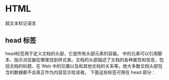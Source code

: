 # HTML

超文本标记语言

## head 标签

head标签用于定义文档的头部，它是所有头部元素的容器。<head> 中的元素可以引用脚本、指示浏览器在哪里找到样式表。文档的头部描述了文档的各种属性和信息，包括文档的标题、在 Web 中的位置以及和其他文档的关系等。绝大多数文档头部包含的数据都不会真正作为内容显示给读者。
下面这些标签可用在 head 部分：<title>、<meta>、<link>、<style>、 <script>、 <base>。

```html
<html>
	<head>
		<!--
			页面注释
			可以放入<title>、<meta>、<style>、<script>、<base>
		-->
		<!--页面标题-->
		<title>百度一下，你就知道</title>
		<!--设置页面的编码，防止乱码现象
				利用meta标签
				charset="UTF-8"
		-->
		<meta charset="utf-8">
		<!--页面刷新效果-->
		<!--<meta http-equiv="refresh" content="3;http://www.baidu.com"  />-->
		<!--页面作者-->
		<meta name = "author" content="chs;1374347231@qq.com"  />
		<!--页面描述-->
		<meta name ="description" content="陈慧珊简介" />
		<!--link 标签引入外部资源-->
		<link rel = "shortcut icon" href="https://www.baidu.com/favicon.ico" type="image/x-icon" />
		
	</head>
	<body>
	<!--
	body标签中：放入页面展示的内容	
	-->
		hello 这里是第一个html！！！
	</body>
</html><html>
	<head>
		<!--
			页面注释
			可以放入<title>、<meta>、<style>、<script>、<base>
		-->
		<!--页面标题-->
		<title>百度一下，你就知道</title>
		<!--设置页面的编码，防止乱码现象
				利用meta标签
				charset="UTF-8"
		-->
		<meta charset="utf-8">
		<!--页面刷新效果-->
		<!--<meta http-equiv="refresh" content="3;http://www.baidu.com"  />-->
		<!--页面作者-->
		<meta name = "author" content="chs;1374347231@qq.com"  />
		<!--页面描述-->
		<meta name ="description" content="陈慧珊简介" />
		<!--link 标签引入外部资源-->
		<link rel = "shortcut icon" href="https://www.baidu.com/favicon.ico" type="image/x-icon" />
	</head>
	<body>
	<!--
	body标签中：放入页面展示的内容	
	-->
		hello 这里是第一个html！！！
	</body>
</html>
```

运行效果：

<img src="https://gitee.com/TeaSea33/typora-picgo/raw/master/img/20210713192135.png" alt="image-20210713192135511" style="zoom:50%;" />

## body 标签

body 元素是定义文档的主体。body 元素包含文档的所有内容（比如文本、超链接、图像、表格和列表等等。）body是用在网页中的一种HTML标签，标签是用在网页中的一种HTML标签，表示网页的主体部分，也就是用户可以看到的内容，可以包含文本、图片、音频、视频等各种内容。

### 文本标签

<div align="center" alt="image-20210713192339192" style="zoom: 50%;">
    	<img src="https://gitee.com/TeaSea33/typora-picgo/raw/master/img/20210713192339.png" alt="image-20210713192339192"> 
</div>

实体名称

```html
<!DOCTYPE html>
<html>
	<head>
		<meta charset="UTF-8">
		<title></title>
	</head>
	<body>
		<!--
			h1-h6字号逐渐变小，每个标题独占一行，自带换行效果
			h7之后属于无效标签，但是浏览器也不会报错，而是以普通文本的形式展现
		-->
		<h1>媒体：为人父母，要不要“持证上岗”</h1>
		<h2>媒体：为人父母，要不要“持证上岗 ”</h2>
		<h3>媒体：为人父母，要不要“持证上岗”</h3>
		<!--横线标签
			width：设置宽度
					300px 固定宽度
					30% 页面宽度的百分比， 会随着页面宽度的变化而变化
			align: 设置位置 left,center,right 默认不写的话就是center居中效果
		-->
		<hr width="300px" align="center" />
		<hr width="30%" align="center" />
		<!--
			段落标签
			段落效果：段落中文字自动换行，段落和段落之间有空行
		-->
		<p>&nbsp;&nbsp;&nbsp;26日，“建议父母持合格&lt;父母证&gt;上岗&copy;”冲上微博热搜，迅速引发热议。在正在召开的全国两会上，全国政协委员许洪玲建议在社区举办家长课堂，建立“家长教育指导工作室”。针对准备入小学的家长开展相关课程教育，颁发“合格父母”上岗证随学生档案入学。5月26日，“建议父母持合格父母证上岗”冲上微博热搜，迅速引发热议。在正在召开的全国两会上，全国政协委员许洪玲建议在社区举办家长课堂，建立“家长教育指导工作室”。针对准备入小学的家长开展相关课程教育，颁发“合格父母”上岗证随学生档案入学。5月26日，“建议父母持合格父母证上岗”冲上微博热搜，迅速引发热议。在正在召开的全国两会上，全国政协委员许洪玲建议在社区举办家长课堂，建立“家长教育指导工作室”。针对准备入小学的家长开展相关课程教育，颁发“合格父母”上岗证随学生档案入学。</p>
		<p>&emsp;26日，“建议父母持合格&lt;父母证&gt;上岗&copy;”冲上微博热搜，迅速引发热议。在正在召开的全国两会上，全国政协委员许洪玲建议在社区举办家长课堂，建立“家长教育指导工作室”。针对准备入小学的家长开展相关课程教育，颁发“合格父母”上岗证随学生档案入学。5月26日，“建议父母持合格父母证上岗”冲上微博热搜，迅速引发热议。在正在召开的全国两会上，全国政协委员许洪玲建议在社区举办家长课堂，建立“家长教育指导工作室”。针对准备入小学的家长开展相关课程教育，颁发“合格父母”上岗证随学生档案入学。5月26日，“建议父母持合格父母证上岗”冲上微博热搜，迅速引发热议。在正在召开的全国两会上，全国政协委员许洪玲建议在社区举办家长课堂，建立“家长教育指导工作室”。针对准备入小学的家长开展相关课程教育，颁发“合格父母”上岗证随学生档案入学。</p>
		<p>26日，“建议父母持合格&lt;父母证&gt;上岗&copy;”冲上微博热搜，迅速引发热议。在正在召开的全国两会上，全国政协委员许洪玲建议在社区举办家长课堂，建立“家长教育指导工作室”。针对准备入小学的家长开展相关课程教育，颁发“合格父母”上岗证随学生档案入学。5月26日，“建议父母持合格父母证上岗”冲上微博热搜，迅速引发热议。在正在召开的全国两会上，全国政协委员许洪玲建议在社区举办家长课堂，建立“家长教育指导工作室”。针对准备入小学的家长开展相关课程教育，颁发“合格父母”上岗证随学生档案入学。5月26日，“建议父母持合格父母证上岗”冲上微博热搜，迅速引发热议。在正在召开的全国两会上，全国政协委员许洪玲建议在社区举办家长课堂，建立“家长教育指导工作室”。针对准备入小学的家长开展相关课程教育，颁发“合格父母”上岗证随学生档案入学。</p>
	    
	    <!--加粗倾斜下划线-->
	    <b>加粗</b>
	    <i>倾斜</i>
	    <u>下划线</u>
	    <i><u><b>加粗倾斜下划线</b></u></i>
	    <!--一箭穿心-->
	    <del>谭颖</del>
	    <!--预编译标签：在页面上显示原样效果-->
	    <pre>
	    public static void main(string[] args){
	    	stopThinkingAboutHer();
	    }
	    </pre>    
	    <!--换行-->
	    	陈慧珊要快点忘掉谭颖呀<br />好像很难
	    	
	    <!--字体标签-->
	    <font color="aqua" size= "7" face="黑体"><p> 建议你不要听情歌了</p></font>
	</body>
	
</html>


```

运行效果：

<img src="https://gitee.com/TeaSea33/typora-picgo/raw/master/img/20210713192218.png" alt="image-20210713192218310" style="zoom: 67%;" />

### 多媒体标签

```html
<!DOCTYPE html>
<html>
        <head>
                <meta charset="UTF-8">
                <title></title>
        </head>
        <body>
                <!--图片
                        src:引入图片的位置
                                引入本地资源
                                引入网络资源
                        width:设置宽度
                        height:设置高度
                        注意:一般高度和宽度只设置一个即可，另一个会按照比例自动适应
                        title:鼠标悬浮在图片上的时候的提示语，默认情况下（没有设置alt属性） 图片如果加载失败那么提示语也是title的内容
                        alt:图片加载失败的提示语
                -->
                <img src="img/ss6.jpg" width="300px" title="这是一个美女小姐姐" alt="图片加载失败"/>
                <img src="https://ss0.bdstatic.com/70cFvHSh_Q1YnxGkpoWK1HF6hhy/it/u=1833909874,761626004&fm=26&gp=0.jpg" />
                <!--音频-->
                <embed src="music/我要你.mp3"></embed>
                <br />
                <!--视频-->
                <embed src="video/周杰伦 - 说好的幸福呢.mp4" width="500px" height="500px"></embed>
                <embed src="//player.video.iqiyi.com/38913f9ed7358c0933e82a03d9b26ec1/0/0/v_19rv8qeokk.swf-albumId=9194699400-tvId=9194699400-isPurchase=0-cnId=undefined" allowFullScreen="true" quality="high" width="480" height="350" align="middle" allowScriptAccess="always" type="application/x-shockwave-flash"></embed>
        </body>
</html>

```



### 超链接标签

```html
<!DOCTYPE html>
<html>
        <head>
                <meta charset="UTF-8">
                <title></title>
        </head>
        <body>
                <!--超链接标签：作用：实现页面的跳转功能
                        href:控制跳转的目标位置
                        target:_self 在自身页面打开 （默认效果也是在自身页面打开）    _blank 在空白页面打开
                --> 
                <a href="文本标签.html">这是一个超链接01</a><!--跳转到本地资源-->
                <a href="">这是一个超链接02</a> <!--跳转到自身页面-->
                <a href="abc">这是一个超链接03</a><!--跳转的目标找不到，提示找不到资源-->
                <a href="https://www.baidu.com" target="_self">这是一个超链接04</a><!--跳转到网络资源-->
                <a href="https://www.baidu.com" target="_blank">这是一个超链接05</a><!--跳转到网络资源-->
                
                <a href="https://www.baidu.com" target="_blank"><img src="img/ss.jpg" /></a>
        </body>
</html>

```

### 列表标签

```html
<!DOCTYPE html>
<html>
        <head>
                <meta charset="UTF-8">
                <title></title>
        </head>
        <body>
                <!--无序列表:
                        type:可以设置列表前图标的样式   type="square"
                        如果想要更换图标样式，需要借助css技术： style="list-style:url(img/act.jpg) ;"
                -->
                <h1>起床以后需要做的事</h1>
                <ul type="square">
                        <li>睁眼</li>
                        <li>穿衣服</li>
                        <li>上厕所</li>
                        <li>吃早饭</li>
                        <li>洗漱</li>
                        <li>出门</li>
                </ul>
                <!--有序列表:
                        type:可以设置列表的标号：1,a,A,i,I
                        start:设置起始标号
                -->
                <h1>学习java的顺序</h1>
                <ol type="A" start="3">
                        <li>JAVASE</li>
                        <li>ORACLE</li>
                        <li>MYSQL</li>
                        <li>HTML</li>
                        <li>CSS</li>
                        <li>JS</li>
                </ol>
        </body>
</html>

```



### 表格标签

```html
<!DOCTYPE html>
<html>
        <head>
                <meta charset="UTF-8">
                <title></title>
        </head>
        <body>
                <!--表格：4行4列
                        table:表格
                        tr:行
                        td:单元格
                        th:特殊单元格：表头效果：加粗，居中
                        默认情况下表格是没有边框的，通过属性来增加表框：
                        border:设置边框大小
                        cellspacing：设置单元格和边框之间的空隙
                        align="center"  设置居中
                        background 设置背景图片 background="img/ss.jpg"
                        bgcolor :设置背景颜色
                        rowspan:行合并
                        colspan：列合并
                -->
                <table border="1px" cellspacing="0px" width="400px" height="300px" bgcolor="darkseagreen" >
                        <tr bgcolor="bisque">
                                <th>学号</th>
                                <th>姓名</th>
                                <th>年纪</th>
                                <th>成绩</th>
                        </tr>
                        <tr>
                                <td align="center">1001</td>
                                <td>丽丽</td>
                                <td>19</td>
                                <td rowspan="3">90.5</td>
                        </tr>
                        <tr>
                                <td colspan="2" align="center">2006</td>
                                <td>30</td>
                        </tr>
                        <tr>
                                <td>3007</td>
                                <td>小明</td>
                                <td>18</td>
                        </tr>
                </table>
        </body>
</html>

```

结果：

<img src="https://gitee.com/TeaSea33/typora-picgo/raw/master/img/20210713191848.png" alt="image-20210713191835355" style="zoom: 67%;" />



## 框架

### 内嵌框架

内嵌框架是用于在网页中嵌入一个网页并让它在网页中显示.
添加内嵌框架的语法:

```html
<iframe src=" URL "></iframe> 
<!--URL --- 指定独立网页的路径-->
```

#### 实例一：展示商品

* 首页

  ```html
  <!DOCTYPE html>
  <html>
  	<head>
  		<meta charset="UTF-8">
  		<title>首页</title>
  	</head>
  	<body>
  		<iframe src="音乐导航.html" height="700px" width="30%"></iframe>
  		<iframe src="展示页面.html" name ="iframe_my" height="700px" width="67%"  src="img/肆无忌惮.png"></iframe>
  	</body>
  </html>
  
  ```

* 目录页

  ```html
  <!DOCTYPE html>
  <html>
      <head>
          <meta charset="UTF-8">
          <title>音乐导航</title>
      </head>
      <body>
          <ul>
              <li>
                  <a href="img/肆无忌惮.png" target="iframe_my">肆无忌惮 ---薛之谦</a>
              </li>
              <li>
                  <a href="img/梦伴.png" target="iframe_my">梦伴 ---李悦君</a>
              </li>
              <li>
                  <a href="img/stay.png" target="iframe_my">stay ---The kid LAROL/Justin Bieber</a>
              </li>
              <li>
                  <a href="img/Blue&Grey.png" target="iframe_my">Blue&Grey ---BTS</a>
              </li>			
          </ul>
      </body>
  </html>
  
  
  ```

  

* 展示页

  ```html
  <!DOCTYPE html>
  <html>
      <head>
          <meta charset="UTF-8">
          <title></title>
      </head>
      <body>
          这是展示列表
      </body>
  </html>
  
  ```

  效果：

  <img src="https://gitee.com/TeaSea33/typora-picgo/raw/master/img/20210713203134.png" alt="image-20210713203134473" style="zoom: 33%;" />

#### 实例二：邮箱

##### 登录首页

```html
<!DOCTYPE html>
<html>
	<head>
		<meta charset="utf-8" />
		<title></title>
	</head>
	<body>
		<font color="cornflowerblue" size= "3" face="黑体" >
			<p align="center">
				用户名<input type="text" /><br />
				密&emsp;码<input type="password" /><br />
				<a href="邮箱首页.html">登录</a>
			</p>
		</font>
	</body>
</html>

```

效果：

<img src="https://gitee.com/TeaSea33/typora-picgo/raw/master/img/20210713211204.png" alt="image-20210713211204526" style="zoom:50%;" />

##### 邮箱页

```html
<!DOCTYPE html>
<html>
    <head>
        <meta charset="UTF-8">
        <title></title>
    </head>
    <body>
        <!--邮箱上侧的页面-->
        <iframe src="邮箱上侧.html" width="100%" height="100px" align="middle"></iframe>
        <!--邮箱左侧页面-->
        <iframe src="邮箱左侧.html" width="20%" height="500px" align="left"></iframe>
        <!--邮箱右侧页面-->
        <iframe src="邮箱右侧.html" name="if1" width="78%" height="500px" align="right"></iframe>
    </body>
</html>

```



上侧

```html
<!DOCTYPE html>
<html>
    <head>
        <meta charset="UTF-8">
        <title></title>
    </head>
    <body>
        <font color="blueviolet" face="黑体">
            <h1>
                欢迎来到TeaSea33的邮箱！！！
            </h1>
        </font>
    </body>
</html>

```

左侧

```html
<!DOCTYPE html>
<html>
    <head>
        <meta charset="UTF-8">
        <title></title>
    </head>
    <body>
        <font color="cornflowerblue" size= "5" face="黑体">
            <ul>
                <li>
                    <a href="img/写信.png" target="if1">
                        写信
                    </a>
                </li>
                <li>
                    <a href="img/收信箱.png" target="if1">
                        收信箱
                    </a>
                </li>
                <li>
                    <a href="img/垃圾箱.png" target="if1">
                        垃圾箱
                    </a>
                </li>
            </ul>
        </font>
    </body>
</html>

```

右侧

```html
<!DOCTYPE html>
<html>
    <head>
        <meta charset="UTF-8">
        <title></title>
    </head>
    <body>
        展示页面
    </body>
</html>
```

效果

<img src="https://gitee.com/TeaSea33/typora-picgo/raw/master/img/20210713211612.png" alt="image-20210713211612138" style="zoom: 25%;" />



### 框架集合

```html
<!DOCTYPE html>
<html>
    <head>
        <meta charset="UTF-8">
        <title></title>
    </head>
    <!--框架集合：和body是并列的概念，不要将框架集合放入body中-->
    <frameset rows="20%,*,30%">
        <frame />
        <frameset cols="30%,40%,*">
            <frame />
            <frame src="index.html"/>
            <frame />
        </frameset>
        <frameset cols="50%,*">
            <frame />
            <frame />
        </frameset>
    </frameset>
</html>

```

将上面的页面改为

```html
<!DOCTYPE html>
<html>
    <head>
        <meta charset="UTF-8">
        <title></title>
    </head>
    <frameset rows="20%,*">
        <frame src="邮箱上侧.html" width="100%" height="100px" align="middle"/>
        <frameset cols="30%,*">
            <frame src="邮箱左侧.html" width="20%" height="500px" align="left"/>
            <frame src="邮箱右侧.html" name="if1" width="78%" height="500px" align="right"/>
        </frameset>
    </frameset>
</html>

```

## Form表单

​		表单在 Web 网页中用来给访问者填写信息，从而能采集客户端信息，使网页具有交互的功能。一般是将表单设计在一个Html 文档中，当用户填写完信息后做**提交(submit)**操作，于是表单的内容就从客户端的浏览器传送到服务器上，经过服务器上程序处理后，再将用户所需信息传送回客户端的浏览器上，这样网页就具有了交互性。这里我们只讲怎样使用Html 标志来设计表单。
​		所有的用户输入内容的地方都用表单来写，如登录注册、搜索框。
​		一个表单一般应该包含用户填写信息的输入框,提交按钮等，这些输入框,按钮叫做控件,表单很像容器,它能够容纳各种各样的控件。

```html
<form action＝"url" method=get|post name="myform" ></form>
-name：表单提交时的名称
-action：提交到的地址
-method：提交方式，有get和post两种，默认为get
```

```html
<!DOCTYPE html>
<html>
	<head>
		<meta charset="UTF-8">
		<title></title>
	</head>
	<body>
		<!--定义form表单
			【1】action属性
			地址栏信息：
			http://127.0.0.1:8020/Form表单/aaa?username=admin&pwd=chcsiu
			？之前是提交的资源的目的地址
				http:信息交互遵照http协议
				127.0.0.1:代表本机的IP地址
				8020:端口号---HBuilder内置服务器的端口号
				Form表单:指的是你项目的名字
				PS:浏览器的地址栏不支持中文，都会转为编码传送，如果在地址栏看到中文，只是当前浏览器给的一个友好展示
			？之后是提交的具体数据
				username=admin&pwd=chcsiu
				我们写的文本框和密码框都要加入一个属性：name
				然后name属性和具体录入的信息会拼成一个键值对的形式
				多个键值对之间，用&符号进行拼接
				PS:只有form表单中的内容才会被收集并提交
			【2】 method属性 （默认情况下值为get）
			get 提交的数据可见 不安全 提交数据长度有限制 效率高
			post 提交的数据不可见 安全 提交的数据 效率低
		-->
		<form action="aaa" method="post">
			用户名 ：<input type="text" name="username"/><br />
			密码：<input type="password" name="pwd" /><br />
			<!--提交按钮-->
			<input type="submit" />
		</form>
		用户名2：<input  type="text" />
	</body>
</html>

```

效果：

<img src="https://gitee.com/TeaSea33/typora-picgo/raw/master/img/20210714093952.png" alt="image-20210714093951886" style="zoom:33%;" /> 

#### 实例：模仿百度搜索

```html
<!DOCTYPE html>
<html>
    <head>
        <meta charset="UTF-8">
        <title>百度一下你就知道</title>
        <link rel="icon" sizes="any" mask href="//www.baidu.com/img/baidu_85beaf5496f291521eb75ba38eacbd87.svg">
    </head>
    <body>
        <!--百度的连接
		https://www.baidu.com/s	(找到action)
		?
		...&wd=java&... (找到文本框名)
		-->
        <form action="https://www.baidu.com/s" method="get">
            <!--文本框-->
            <input type="text" name="wd" />
            <!--提交按钮-->
            <input type="submit" value="百度一下" />
        </form>
    </body>
</html>

```

### 表单元素

#### 1. 文本框

```html
<!--文本框
	input标签使用很广泛，通过type属性的不同性，来表现不通过的形态，表单元素必须有一个属性：name有了name才可以提交书数据，才可以采集数据，然后提交的时候以键值对的形式拼到一起。
value:就是文本框中的具体内容;键值对：name=value的形式
placeholder--默认提示语
readonly--只读：无法更改
写法：readonly="true"；readonly；readonly="readonly"
disabled--禁用：不能提交
-->
<input type="text" name="uname" placeholder="请输入身份证信息"/><br />
<input type="text" name="uname" value="123" readonly="true"><br />
<input type="text" name="uname" value="123" readonly/><br />
```

效果：

<img src="https://gitee.com/TeaSea33/typora-picgo/raw/master/img/20210714194452.png" style="zoom: 50%;" />

#### 2. 密码框

```html
<!--密码框-->
<input type="password" name="pwd" /><br />
```

效果：

<img src="https://gitee.com/TeaSea33/typora-picgo/raw/master/img/20210714194418.png" alt="image-20210714194418873" style="zoom:50%;" />

#### 3. 按钮

##### 普通按钮

```html
<!--普通按钮：没有什么效果就是可以点击，js可以加入事件-->
<input type="button" value="普通" />
```

效果：

<img src="https://gitee.com/TeaSea33/typora-picgo/raw/master/img/20210714195057.png" alt="image-20210714195057422" style="zoom:50%;" />

##### 单选按钮

```html
<!--单选按钮
注意：一组当选按钮，必须通过name属性来控制，让它们在一个分组中，然后在一个分组里只能选择一个
正常状态下，提交数据为:gender=on,后台不能区分你提交的数据
-->
性别：
<input type="radio" name="gender" value="1" checked/>男
<input type="radio" name="gender" value="2"/>女<br />
```

效果：

<img src="https://gitee.com/TeaSea33/typora-picgo/raw/master/img/20210714194743.png" alt="image-20210714194743474" style="zoom:50%;" />

##### 多选按钮

```html
<!--多选按钮
必须通过name属性来控制，让它们在一个分组中，然后在一个分组里可以选择多个
不同的选项的value值要控制为不同，这样后台接收就可以区分了
多个选项提交的时候，键值对用&符号进行拼接：例如下：
favlan=1&favlan=3
-->
<input type="checkbox" name="favlan" value="1"/>java
<input type="checkbox" name="favlan" value="2"/>python
<input type="checkbox" name="favlan" value=""/>php
<input type="checkbox" name="favlan"value=""/>c#
```

效果：

<img src="https://gitee.com/TeaSea33/typora-picgo/raw/master/img/20210714202438.png" alt="image-20210714202438190" style="zoom:50%;" />

##### 图片按钮

```html
<!--特殊按钮：图片按钮 点击是可以提交的-->
<input type="image" src="img/1.jpg" width="100px" />
```

##### 重置按钮

```html
<!--特殊按钮：重置按钮：将页面恢复到初始状态-->
<input type="reset" />
```

##### 提交按钮

```html
<!--特殊按钮：提交按钮：具备提交功能-->
<input type="submit" />
```

#### 4.下拉列表

select

```html
<!--下拉列表
	selected 默认选中
	multiple 多选
-->
你喜欢的城市
<select name="city" multiple="multiple">
    <option value="0">---请选择---</option>
    <option value="1">成都市</option>
    <option value="2" selected="selected">北京市</option> 
    <option value="3">重庆市</option>
    <option value="4">广州市</option>
</select>
```

效果：

<img src="https://gitee.com/TeaSea33/typora-picgo/raw/master/img/20210714211104.png" alt="image-20210714211104496" style="zoom:50%;" />

#### 5.多行文本框

```html
<!--多行文本框
利用css样式来控制大小不可变：style="resize: none;"
-->
自我介绍：
<textarea style="resize: none;" rows="10" cols="30">请在这里填写信息。。</textarea>
<br />
```

效果：

<img src="https://gitee.com/TeaSea33/typora-picgo/raw/master/img/20210714195641.png" alt="image-20210714195641589" style="zoom: 50%;" />

#### 6.文件

```html
<!--文件-->
<input type="file" name="文件" /><br />
```

效果：

<img src="https://gitee.com/TeaSea33/typora-picgo/raw/master/img/20210714211148.png" alt="image-20210714211148820" style="zoom: 33%;" />

<img src="https://gitee.com/TeaSea33/typora-picgo/raw/master/img/20210714211226.png" alt="image-20210714211226032" style="zoom: 67%;" />

#### 7.隐藏域

```html
<!--隐藏域-->
<input type="hidden " name="uname" value="12324" />
```

效果：

<img src="https://gitee.com/TeaSea33/typora-picgo/raw/master/img/20210714202249.png" alt="image-20210714202249659" style="zoom:50%;" />

#### 8.label标签

```html
<!--label标签
一般会在想要获得焦点的标签上加入一个id属性，然后label中的for属性跟id配合使用。
点击用户名 光标就会到用户名对应的文本框里面
-->
<label for="uname">用户名：</label><input type="text" name="uername" id="uname"/>            
```

### HTML5新增

#### 增加校验

```html
html5的类型可以增加校验
<!--email-->
<input type="email" name="email" />
<!--url-->
<input type="url" />
<!--color-->
<input type="color" />
<!--number:
min:最小值
max:最大值
step:步长
value:默认值：一定在步长的范围中，否则不能提交
-->
<input type="number" min="1" max="10" step="3" value="4"/>
<!--range-->
1<input type="range" min="1" max="10" name="range" step="3"/>10
<!--date-->
<input type="date" />
<!--month-->
<input type="month" />
<!--week-->
<input type="week" />
```

#### 新增属性

```html
<!--
HTML5新增属性：
multiple：多选
placehoder:默认提示
autofocus:自动获取焦点
required:必填项
-->
<input type="text" multiple="multiple"/>
<input type="text" placeholder="11111" />
<input type="text" autofocus:"autofocus" />
<input type="text" required="required" />
<!--提交按钮-->
<input type="submit" />
```



# CSS

**cascading style sheets** 

## 样式

 **行内样式（优先级最高）、内部样式、外部样式(最常用的)**

```html
<!DOCTYPE html>
<html>
    <head>
        <meta charset="UTF-8">
        <title></title>
        <!--
        【书写方式2:内部样式】
        -->
        <style type="text/css">
            h1{
                color: pink;
                font-family: "宋体";
            }
        </style>
        <!--
        【书写方式3:外部样式】
        -->
        <link rel="stylesheet" type="text/css" href="css/样式.css" />
    </head>
    <body>
        <!--
        【书写方式1：行内样式】
        -->
        <h1 style="color: deeppink;font-family: '宋体';">This is a h1 title</h1>
    </body>
</html>
```



<img src="https://gitee.com/TeaSea33/typora-picgo/raw/master/img/20210715095520.png" alt="image-20210715095520870" style="zoom:50%;" />

## 选择器

### 1.基本选择器

```html
<!DOCTYPE html>
<html>
    <head>
        <meta charset="UTF-8">
        <title></title>
        <style>
            /*
            * [1]基本选择器：元素选择器
            */
            h1{
                color: red;
                font-family: "楷体";
            }
            i{
                color: blue;
                font-family: "黑体";
            }
            /*
            * [2]基本选择器：类选择器
            */
            .mycls{
                color: green;
                font-family: "宋体";
            }
            /*
            * [3]基本选择器：唯一选择器
            */
            #myid{
                color: yellow;
                font-family: "微软雅黑";
            }
        </style>
    </head>
    <body>
        <h1>我是<i>一个</i>标题</h1>
        <h1>我是一个标题</h1>
        <h1 class="mycls">我是一个标题</h1>
        <h1>我是一个标题</h1>
        <h2 class="mycls">我是h2标题</h2>
        <h2>我是h2标题</h2>
        <h2 id="myid">我是h2标题</h2>
    </body>
</html>
```

效果



### 2.关系选择器

#### div和span标签

- div属于块级元素--》换行
- span属于行内元素--》没有换行效果：里面的内容占多大，span包裹的区域就多大

```html
<!DOCTYPE html>
<html>
    <head>
        <meta charset="UTF-8">
        <title></title>
        <style type="text/css">
            /*
            我们可以通俗的理解，把div理解为一个“塑料袋”
            div属于块级元素--》换行
            span属于行内元素--》没有换行效果
            span:里面的内容占多大，span包裹的区域就多大*/
            div{
                border: 1px red solid;
            }
            span{
                border: 1px greenyellow solid; 
            }
        </style>
    </head>
    <body>
        <div>马士兵马士兵<br />马士兵马士兵</div>
        <div>马士兵</div>
        <span>马士兵马士兵</span>
        <span>马士兵</span>
        <span>马士兵</span>
    </body>
</html>
```

效果：

<img src="https://gitee.com/TeaSea33/typora-picgo/raw/master/img/20210715160452.png" alt="image-20210715160452173" style="zoom: 33%;" />

#### 选择器

```html
<!DOCTYPE html>
<html>
    <head>
        <meta charset="UTF-8">
        <title></title>
        <style type="text/css">
            /*关系选择器:
            * 后代选择器：只要是这个元素的后代，样式都会发生变化
            * div下面的所有h1标签样式都会改变
            */
            /*div h1{
            color: red;
            }*/
            /*关系选择器：子代选择器
            只改变子标签的样式*/
            div>h1{
                color: royalblue;
            }
            span>h1{
                color: yellow;
            }
        </style>
    </head>
    <body>
        <div>
            <h1>这是标题</h1>
            <h1>这是标题</h1>
            <h1>这是标题</h1>
            <h1>这是标题</h1>
            <h1>这是标题</h1>
            <span>
                <h1>这是标题</h1>
                <h1>这是标题</h1>
                <h1>这是标题</h1>
                <h1>这是标题</h1>
                <h1>这是标题</h1>
            </span>
        </div>

    </body>
</html>

```

效果：

<img src="https://gitee.com/TeaSea33/typora-picgo/raw/master/img/20210715160407.png" alt="image-20210715160407509" style="zoom: 33%;" />

### 3.属性选择器

```html
<!DOCTYPE html>
<html>
    <head>
        <meta charset="UTF-8">
        <title></title>
        <style type="text/css">
            /*属性选择器*/
            input[type="password"]{
                background-color: red;
            }
            input[type="text"][value="zhaoss1"]{
                background-color: yellow;
            }
        </style>
    </head>
    <body>
        <form>
            用户名：<input type="text" value="zhaoss1" />
            用户名2：<input type="text" value="zhaoss2" />
            密码：<input type="password" value="123123" />
            <input type="submit" value="登录" />
        </form>
    </body>
</html>

```



### 4.伪类选择器

```html
<!DOCTYPE html>
<html>
    <head>
        <meta charset="UTF-8">
        <title></title>
        <style type="text/css">
            .mycls:hover{
                color: red;
            }
        </style>
    </head>
    <body>
        <h1 class="mycls">我是标题</h1>
    </body>
</html>

```

一般伪类选择器都应用在超链接上

```html
<!DOCTYPE html>
<html>
    <head>
        <meta charset="UTF-8">
        <title></title>
        <style type="text/css">
            /*设置静止状态*/
            a:link{
                color: yellow;
            }
            /*设置鼠标悬浮状态*/
            a:hover{
                color: red;
            }
            /*设置触发状态*/
            a:active{
                color: blue;
            }
            /*设置完成状态*/
            a:visited{
                color: green;
            }
        </style>
    </head>
    <body>
        <a href="index.html">超链接</a>
    </body>
</html>

```

#### 例子：百度导航条

```html
<!DOCTYPE html>
<html>
    <head>
        <meta charset="UTF-8">
        <title></title>
        <style type="text/css">
            ul{
                list-style-type: none;/*将无序列表前面的图标取消*/
            }
            li{
                float:left;/*向左浮动*/
                margin-left: 20px;/*设置间隔20px*/
            }
            a{
                text-decoration: none;/*去掉下划线*/
                font-size: 13px;/*字号*/
                color: black;/*字体颜色*/
            }
            a:hover{
                color: #0000FF;
            }
            div{
                /*定位：*/
                position: absolute;/*绝对定位*/
                right:200px;
            }
        </style>
    </head>
    <body>
        <div>
            <ul>
                <li>
                    <a href="aaaa">新闻</a>
                </li>
                <li>
                    <a href="aaaa">hao123</a>
                </li>
                <li>
                    <a href="aaaa">地图</a>
                </li>
                <li>
                    <a href="aaaa">视频</a>
                </li>
            </ul>
        </div>
    </body>
</html>
```

效果：

<img src="https://gitee.com/TeaSea33/typora-picgo/raw/master/img/20210715174100.png" alt="image-20210715174100021" style="zoom:50%;" />

<img src="https://gitee.com/TeaSea33/typora-picgo/raw/master/img/20210715174209.png" alt="image-20210715174209462" style="zoom:50%;" />



## 浮动效果

### 文字环绕图片

​		浮动设计的初衷为了解决**文字环绕图片**问题，浮动后一定不会将文字挡住，这是设计初衷，不能违背的。

<img src="C:/Users/Dell/AppData/Roaming/Typora/typora-user-images/image-20210718100303705.png" alt="image-20210718100303705" style="zoom: 33%;" />



### 原理

​		CSS 的 Float（浮动）使元素脱离文档流，按照指定的方向（左或右发生移动），直到它的外边缘碰到包含框或另一个浮动框的边框为止。文档流是文档中可显示对象在排列时所占用的位置/空间，而脱离文档流就是在页面中不占位置了。

### 语法

![image-20210718100331232](https://gitee.com/TeaSea33/typora-picgo/raw/master/img/20210718100331.png)

### 实例展示

设置一个大的div，里面放三个小的div

```html
<!DOCTYPE html>
<html>
    <head>
        <meta charset="UTF-8">
        <title></title>
    </head>
    <body>
        <!--外层div-->
        <div style="background-color: pink;">
            <div style="width: 100px;height: 100px;background-color: chartreuse;">11</div>
            <div style="width: 200px;height: 200px;background-color: coral;">22</div>
            <div style="width: 300px;height: 300px;background-color: yellow">33</div>
        </div>
    </body>
</html>
```

没有任何浮动

<img src="https://gitee.com/TeaSea33/typora-picgo/raw/master/img/20210718102727.png" alt="image-20210718102727344" style="zoom: 33%;" />

给绿div设置浮动

```html
<div style="width: 100px;height: 100px;background-color: chartreuse;">11</div>
```

<img src="https://gitee.com/TeaSea33/typora-picgo/raw/master/img/20210718103223.png" alt="image-20210718103223765" style="zoom: 33%;" />

给橘色小块设置浮动

```html
<div style="width: 200px;height: 200px;background-color: coral;">22</div>
```

<img src="https://gitee.com/TeaSea33/typora-picgo/raw/master/img/20210718103413.png" alt="image-20210718103413403" style="zoom: 33%;" />

给黄色小块设置浮动

```html
<div style="width: 300px;height: 300px;background-color: yellow;float: left;">33</div>
```

<img src="https://gitee.com/TeaSea33/typora-picgo/raw/master/img/20210718103540.png" alt="image-20210718103540103" style="zoom: 50%;" />

因为所有的小div都浮到上面，大div里没有东西填充，所以就消失了。

这样如果有其他的div块，就会变位置

<img src="https://gitee.com/TeaSea33/typora-picgo/raw/master/img/20210718104648.png" alt="image-20210718104648829" style="zoom:50%;" />

### 消除浮动影响

1. 给浮动的父节点加入一个属性overflow:hidden

   ![image-20210718104836651](https://gitee.com/TeaSea33/typora-picgo/raw/master/img/20210718104836.png)

   <img src="https://gitee.com/TeaSea33/typora-picgo/raw/master/img/20210718105023.png" alt="image-20210718105023259" style="zoom:33%;" />

2. 给父节点加一个高度，让粉色div“撑起来”

   ![image-20210718105114468](https://gitee.com/TeaSea33/typora-picgo/raw/master/img/20210718105114.png)

   <img src="https://gitee.com/TeaSea33/typora-picgo/raw/master/img/20210718105102.png" alt="image-20210718105101964" style="zoom: 33%;" />

3. 被影响的元素紫色div：给它加入一个属性clear:both;

   ![image-20210718105219588](https://gitee.com/TeaSea33/typora-picgo/raw/master/img/20210718105219.png)

   <img src="https://gitee.com/TeaSea33/typora-picgo/raw/master/img/20210718105205.png" alt="image-20210718105205523" style="zoom:33%;" />



## 定位

### 静态定位(static)

就是默认的定位

```html
<!DOCTYPE html>
<html>
    <head>
        <meta charset="UTF-8">
        <title></title>
    </head>
    <body>
        <!--静态定位:
默认效果 效果就是元素出现在本来应该出现的位置 一般就省略不写
-->
        <img src="img/1.jpg" style="position: static;" />
    </body>
</html>
```

### 相对定位(relative)

相对元素自身所在的原来的位置进行定位,可以设置left,color,bottom,top这四个属性

```html
<!DOCTYPE html>
<html>
    <head>
        <meta charset="UTF-8">
        <title></title>
    </head>
    <body>
        <!--相对定位
        相对元素自身所在的原来的位置进行定位
        可以设置left,color,bottom,top这四个属性
        -->
        <div style="width: 500px; height: 500px; background-color: pink;">
            <div style="width: 100px; height: 100px; background-color: green;"></div>
            <div style="width: 100px; height: 100px; background-color: red; position: relative; bottom: 10px;" ></div>
            <div style="width: 100px; height: 100px; background-color: blue;"></div>
        </div>
    </body>
</html>
```

z-index属性：

设置堆叠顺序，设置元素谁在上谁在下。注意：z-index属性要设置在定位的元素上,

应用场合：
（1）元素在小范围移动的时候
（2）结合绝对定位使用

### 绝对定位(absolute)

- 设置子块div为绝对定位

```html
<!DOCTYPE html>
<html>
    <head>
        <meta charset="UTF-8">
        <title></title>
        <style type="text/css">
            #outer{
                width: 500px;
                height: 500px;
                background-color: pink;
                margin-left:300px;
            }
            #div01{
                width: 100px;
                height: 100px;
                background-color: cornflowerblue;
                position: absolute;/*设置一个绝对定位*/
                left: 30px;
                top: 50px;
            }
            #div02{
                width: 100px;
                height: 100px;
                background-color: coral;
            }
        </style>
    </head>
    <body>
        <div id="outer">
            <div id="div01">111</div>
            <div id="div02">222</div>
        </div>
    </body>
</html>
```

效果

<img src="C:/Users/Dell/AppData/Roaming/Typora/typora-user-images/image-20210718163324246.png" alt="image-20210718163324246" style="zoom: 33%;" />

蓝色div相对body产生的位移，相对body进行位置的改变，然后蓝色div发生位移以后，原位置得到了释放。橙色div移动上去了！

- 实际开发中，我们往往让蓝色div在粉色div中发生位移效果
  配合定位来使用：

```html
<!DOCTYPE html>
<html>
    <head>
        <meta charset="UTF-8">
        <title></title>
        <style type="text/css">
            #outer{
                /*父块设置一个相对定位*/
                width: 500px;
                height: 500px;
                background-color: pink;
                margin-left:300px;
                position: relative;
            }
            #div01{
                width: 100px;
                height: 100px;
                background-color: cornflowerblue;
                position: absolute;
                left: 30px;
                top: 50px;
            }
            #div02{
                width: 100px;
                height: 100px;
                background-color: coral;
            }
        </style>
    </head>
    <body>
        <div id="outer">
            <div id="div01">111</div>
            <div id="div02">222</div>
        </div>
    </body>
</html>
```

效果

<img src="https://gitee.com/TeaSea33/typora-picgo/raw/master/img/20210718163447.png" alt="image-20210718163447139" style="zoom: 50%;" />

#### 总结：

当给一个元素设置了绝对定位的时候，它相对谁变化呢？它会向上一层一层的找父级节点是否有定位，如果直到找到body了也没有定位，那么就相对body进行变化，如果父级节点有定位（绝对定位，相对定位，固定定位），但是一般我们会配合使用父级为相对定位，当前元素为绝对定位，这样这个元素就会相对父级位置产生变化。无论是上面的哪一种，都会释放原来的位置，然后其他元素会占用那个位置。

开发中建议使用：父级节点relative定位，子级节点使用绝对定位。

### 固定定位(fixed)

应用场合：在页面过长的时候，将某个元素**固定**在浏览器的某个位置上，当**拉动滚动条的时候，这个元素位置不动。**

```html
<!DOCTYPE html>
<html>
    <head>
        <meta charset="UTF-8">
        <title></title>
        <style type="text/css">
            #mydiv{
                width: 50px;
                height: 400px;
                background-color: cadetblue;
                /*固定定位*/
                position: fixed;
                right: 0px;
                top: 300px;
            }
        </style>
    </head>
    <body>
        <div id="mydiv"></div>
        <p>你好</p>
        ...(省略很多行)
        <p>你好</p>
        
    </body>
</html>
```

效果

<img src="https://gitee.com/TeaSea33/typora-picgo/raw/master/img/20210718163814.png" alt="image-20210718163814128" style="zoom:33%;" />



## 盒子模型

​		页面上也有很多元素，元素之间的布局/设计 依靠 **盒子模型**：
​		所有HTML元素可以看作盒子，在CSS中，"box model"这一术语是用来设计和布局时使用。
​		CSS盒模型本质上是一个盒子，封装周围的HTML元素，它包括：边距，边框，填充，和实际内容。
​		盒模型允许我们在其它元素和周围元素边框之间的空间放置元素。
​		下面的图片说明了盒子模型(Box Model)：

<img src="https://gitee.com/TeaSea33/typora-picgo/raw/master/img/20210718190406.png" alt="image-20210718190406052" style="zoom:50%;" />

<img src="https://gitee.com/TeaSea33/typora-picgo/raw/master/img/20210718190434.png" alt="image-20210718190434286" style="zoom:50%;" />

感受盒子模型

```html
<!DOCTYPE html>
<html>
    <!--代码感受盒子的具体含义-->
    <head>
        <meta charset="UTF-8">
        <title></title>
        <style type="text/css">
            /*将所有元素的样式：外边距，边框，内边距全部设置为0*/
            /*没有单独设置盒子模型样式的就遵照总的设置*/
            *{
                margin:0px;
                padding: 0px;
                border: 0px;
            }
            #outer{
                /*修改了内边距padding需要更改原来的长和宽 */
                width:450px;
                height: 450px;
                background-color: pink;
                margin-left: 50px;
                margin-top: 50px;
                padding-left: 50px;
                padding-top: 50px;

            }
            #mydiv{
                width: 60px;
                height: 60px;
                background-color: yellowgreen;
                padding-left: 40px;
                padding-top: 40px;
            }
        </style>
    </head>
    <body>
        <div id="outer">
            <div id="mydiv">111</div>
        </div>
        
        <div style="background-color: blue;width: 100px; height: 100px;"></div>
    </body>
</html>

```

**注意修改了内边距以后需要修改原本的长和宽**

效果

<img src="https://gitee.com/TeaSea33/typora-picgo/raw/master/img/20210718194809.png" alt="image-20210718194809665" style="zoom:50%;" /><img src="https://gitee.com/TeaSea33/typora-picgo/raw/master/img/20210718200438.png" alt="image-20210718200437875" style="zoom: 67%;" />

# 练习

```html
<!DOCTYPE html>
<html>
    <head>
        <meta charset="UTF-8">
        <title></title>
        <style type="text/css">
            #bigdiv{
                width: 65px;
                border: solid #D70000 ;
                background-color:#FBEECF ;
                /*设置div里中文字的效果*/
                font-size: 17px;
                font-family: "微软雅黑";
                color: #D70000;
                /*设置固定定位*/
                position: fixed;
                right: 0px;				
                top: 50px;
                /*背景图大小的设置*/
            }
            #mydiv{
                height: 60px;
                /*先写背景图，再写背景色*/
                background: url(img/小喇叭.png) no-repeat 8px 12px;
                padding-top: 60px;/*盒子模型的页内边距*/
                padding-right: 2px;
                text-align: center;/*设置水平居中*/

            }
            #mydiv2{
                height: 60px;
                /*先写背景图，再写背景色*/
                background: url(img/联系客服.png) no-repeat 3px 8px;
                padding-top: 70px;/*盒子模型的页内边距*/
                text-align: center;/*设置水平居中*/
            }
            #mydiv3{
                height: 60px;
                /*先写背景图，再写背景色*/
                background: url(img/二维码.png) no-repeat 3px 8px;
                padding-top: 70px;/*盒子模型的页内边距*/
                text-align: center;/*设置水平居中*/
            }
            #mydiv4{
                /*先写背景图，再写背景色*/
                background: url(img/呵护.png) no-repeat 3px 8px;
                padding-top: 60px;/*盒子模型的页内边距*/
                text-align: center;/*设置水平居中*/
            }
        </style>
    </head>
    <body>
        <div id="bigdiv" >
            <div id="mydiv">
                最新<br />发布
            </div>
            <hr width="50px" align="center" color="black"  />
            <div id="mydiv2">
                联系<br />客服
            </div>
            <hr width="50px" align="center" color="black"  />
            <div id="mydiv3">
                APP<br />下载
            </div>
            <hr width="50px" align="center" color="black"  />
            <div id="mydiv4">
                旅游<br />出行<br />温馨<br />提示
            </div>
        </div>

        <p>hello</p>
		...省略很多个hello
        <p>hello</p>
    </body>
</html>

```

效果：

<img src="C:/Users/Dell/AppData/Roaming/Typora/typora-user-images/image-20210719085617279.png" alt="image-20210719085617279" style="zoom: 33%;" />
